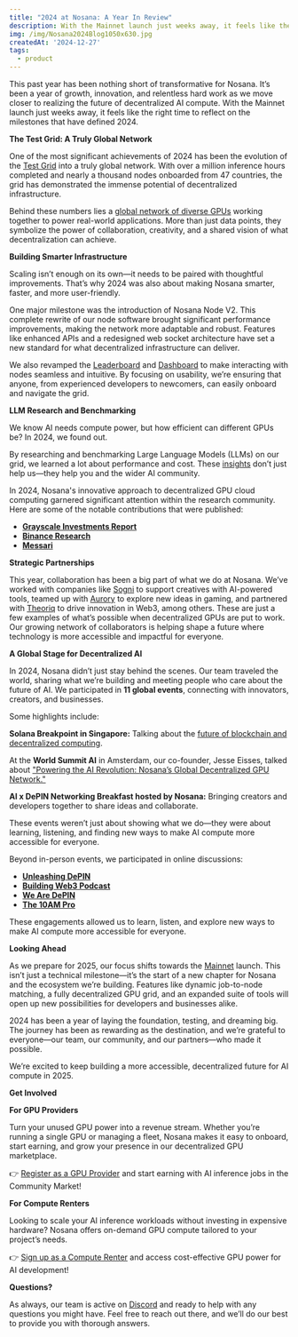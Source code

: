 ```yaml
---
title: "2024 at Nosana: A Year In Review"
description: With the Mainnet launch just weeks away, it feels like the right time to reflect on the milestones that have defined 2024. 
img: /img/Nosana2024Blog1050x630.jpg
createdAt: '2024-12-27'
tags:
  - product
---
```

This past year has been nothing short of transformative for Nosana. It’s been a year of growth, innovation, and relentless hard work as we move closer to realizing the future of decentralized AI compute. With the Mainnet launch just weeks away, it feels like the right time to reflect on the milestones that have defined 2024.

**The Test Grid: A Truly Global Network**

One of the most significant achievements of 2024 has been the evolution of the [Test Grid](https://nosana.com/blog/test_grid_phase_2_update) into a truly global network. With over a million inference hours completed and nearly a thousand nodes onboarded from 47 countries, the grid has demonstrated the immense potential of decentralized infrastructure.

Behind these numbers lies a [global network of diverse GPUs](https://dashboard.nosana.com/markets) working together to power real-world applications. More than just data points, they symbolize the power of collaboration, creativity, and a shared vision of what decentralization can achieve.

**Building Smarter Infrastructure**

Scaling isn’t enough on its own—it needs to be paired with thoughtful improvements. That’s why 2024 was also about making Nosana smarter, faster, and more user-friendly.

One major milestone was the introduction of Nosana Node V2. This complete rewrite of our node software brought significant performance improvements, making the network more adaptable and robust. Features like enhanced APIs and a redesigned web socket architecture have set a new standard for what decentralized infrastructure can deliver.

We also revamped the [Leaderboard](https://leaderboard.nosana.com/) and [Dashboard](https://dashboard.nosana.com/) to make interacting with nodes seamless and intuitive. By focusing on usability, we’re ensuring that anyone, from experienced developers to newcomers, can easily onboard and navigate the grid.

**LLM Research and Benchmarking**

We know AI needs compute power, but how efficient can different GPUs be? In 2024, we found out.

By researching and benchmarking Large Language Models (LLMs) on our grid, we learned a lot about performance and cost. These [insights](https://nosana.com/blog/llm_benchmarking_cost_efficient_performance) don’t just help us—they help you and the wider AI community.

In 2024, Nosana's innovative approach to decentralized GPU cloud computing garnered significant attention within the research community. Here are some of the notable contributions that were published:

- [**Grayscale Investments Report**](https://www.grayscale.com/research/reports/ai-is-coming-crypto-can-help-make-it-right)
- [**Binance Research**](https://www.binance.com/en/research/analysis/industry-map-mar24)
- [**Messari**](https://messari.io/report/are-gpu-compute-networks-supply-or-demand-constrained)

**Strategic Partnerships**

This year, collaboration has been a big part of what we do at Nosana. We’ve worked with companies like [Sogni](https://nosana.com/blog/nosana_partners_with_sogni_ai_to_empower_creativity_through_ai_powered_art_generation) to support creatives with AI-powered tools, teamed up with [Aurory](https://nosana.com/blog/nosana_and_aurory_partner_to_create_unique_ai_powered_gaming_experiences) to explore new ideas in gaming, and partnered with [Theoriq](https://nosana.com/blog/nosana_partners_with_theoriq_to_foster_frictionless_ai_innovation) to drive innovation in Web3, among others. These are just a few examples of what’s possible when decentralized GPUs are put to work. Our growing network of collaborators is helping shape a future where technology is more accessible and impactful for everyone.

**A Global Stage for Decentralized AI**

In 2024, Nosana didn’t just stay behind the scenes. Our team traveled the world, sharing what we’re building and meeting people who care about the future of AI. We participated in **11 global events**, connecting with innovators, creators, and businesses.

Some highlights include:

**Solana Breakpoint in Singapore:** Talking about the [future of blockchain and decentralized computing](https://youtu.be/-9NxMjU6eew?feature=shared).

At the **World Summit AI** in Amsterdam, our co-founder, Jesse Eisses, talked about ["Powering the AI Revolution: Nosana’s Global Decentralized GPU Network."](https://www.youtube.com/watch?v=36HUBr4i1ZA)

**AI x DePIN Networking Breakfast hosted by Nosana:** Bringing creators and developers together to share ideas and collaborate.

These events weren’t just about showing what we do—they were about learning, listening, and finding new ways to make AI compute more accessible for everyone.

Beyond in-person events, we participated in online discussions:

- [**Unleashing DePIN**](https://youtu.be/id2k-Oaj4yg)
- [**Building Web3 Podcast**](https://www.youtube.com/watch?v=opkcmNGvnz0)
- [**We Are DePIN**](https://youtu.be/RREf0U2lNpE?si=J-WI5tg28FH5DrNP)
- [**The 10AM Pro**](https://youtu.be/Rmcgd-xeee4?feature=shared)

These engagements allowed us to learn, listen, and explore new ways to make AI compute more accessible for everyone.

**Looking Ahead**

As we prepare for 2025, our focus shifts towards the [Mainnet](https://nosana.com/blog/road_to_mainnet_nosanas_next_chapter) launch. This isn’t just a technical milestone—it’s the start of a new chapter for Nosana and the ecosystem we’re building. Features like dynamic job-to-node matching, a fully decentralized GPU grid, and an expanded suite of tools will open up new possibilities for developers and businesses alike.

2024 has been a year of laying the foundation, testing, and dreaming big. The journey has been as rewarding as the destination, and we’re grateful to everyone—our team, our community, and our partners—who made it possible.

We’re excited to keep building a more accessible, decentralized future for AI compute in 2025.

**Get Involved**

**For GPU Providers**

Turn your unused GPU power into a revenue stream. Whether you’re running a single GPU or managing a fleet, Nosana makes it easy to onboard, start earning, and grow your presence in our decentralized GPU marketplace.

👉 [Register as a GPU Provider](https://docs.nosana.com/nodes/grid.html) and start earning with AI inference jobs in the Community Market!

**For Compute Renters**

Looking to scale your AI inference workloads without investing in expensive hardware? Nosana offers on-demand GPU compute tailored to your project’s needs.

👉 [Sign up as a Compute Renter](https://docs.google.com/forms/d/e/1FAIpQLSdfh5RIw2hWa1vnXhRUA4QIGADhBMkAHnpjqoNCHbrdF283cg/viewform) and access cost-effective GPU power for AI development!

**Questions?**

As always, our team is active on [Discord](https://discord.gg/nosana-ai) and ready to help with any questions you might have. Feel free to reach out there, and we’ll do our best to provide you with thorough answers.
